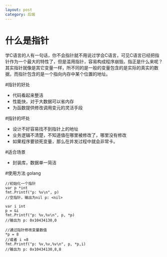 ```yaml
---
layout: post
category: 后端
---
```


# 什么是指针
学C语言的人有一句话，你不会指针就不用说过学会C语言，可见C语言已经把指针作为一个最大的特性了，但是滥用指针，容易构成程序崩毁。指正是什么来呢？其实指针就像是其它变量一样，所不同的是一般的变量包含的是实际的真实的数据，而指针包含的是一个指向内存中某个位置的地址。

#指针的好处
* 代码看起来整洁
* 性能快，对于大数据可以省内存
* 为函数提供修改调用变元的灵活手段

#指针的坏处
* 设计不好容易找不到指针上的地址
* 业务逻辑不清楚，不知道值在哪里被修改了，哪里没有修改
* 如果程序要锁死变量，那么在并发过程中就会非常卡。

#适合场景
* 封装库，数据单一简洁

#使用方法 golang
```
//初始化一个指针
var p *int
fmt.Printf("p: %v\n", p)
//空指针，输出为nil p: <nil>

var i int
p = &i
fmt.Printf("p: %v,%v\n", p, *p)
//输出为 p: 0x10434130,0

//通过指针修改变量数值
*p = 8
//或者 i =8
fmt.Printf("p: %v,%v,%v\n", p, *p,i)
//输出为 p: 0x10434130,8,8
```




